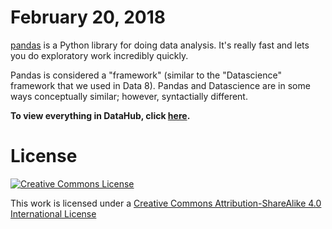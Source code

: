 February 20, 2018
===============


[pandas](http://pandas.pydata.org/) is a Python library for doing
data analysis. It's really fast and lets you do exploratory work
incredibly quickly.

Pandas is considered a "framework" (similar to the "Datascience" framework that we used in Data 8).  Pandas and Datascience are in some ways conceptually similar; however, syntactially different.

**To view everything in DataHub, click [here](http://datahub.berkeley.edu/user-redirect/interact?account=glennparham&repo=Pathways-Seminar&branch=master&path=2.20.18/Pandas).**

License
=======

<a rel="license" href="http://creativecommons.org/licenses/by-sa/4.0/"><img alt="Creative Commons License" style="border-width:0" src="http://i.creativecommons.org/l/by-sa/4.0/88x31.png" /></a><br />

This work is licensed under a [Creative Commons Attribution-ShareAlike 4.0 International License](http://creativecommons.org/licenses/by-sa/4.0/)


